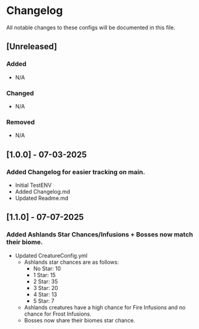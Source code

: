 # Changelog

All notable changes to these configs will be documented in this file.

## [Unreleased]

### Added

- N/A

### Changed

- N/A

### Removed

- N/A

## [1.0.0] - 07-03-2025
### Added Changelog for easier tracking on main.
- Initial TestENV
- Added Changelog.md
- Updated Readme.md

## [1.1.0] - 07-07-2025
### Added Ashlands Star Chances/Infusions + Bosses now match their biome.
- Updated CreatureConfig.yml
  - Ashlands star chances are as follows:
    - No Star: 10
    - 1 Star: 15
    - 2 Star: 35
    - 3 Star: 20
    - 4 Star: 13
    - 5 Star: 7
  - Ashlands creatures have a high chance for Fire Infusions and no chance for Frost Infusions.
  - Bosses now share their biomes star chance.
